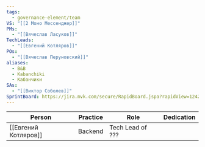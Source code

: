 ```yaml
---
tags:
  - governance-element/team
VS: "[[2 Моно Мессенджер]]"
PMs:
  - "[[Вячеслав Ласуков]]"
TechLeads:
  - "[[Евгений Котляров]]"
POs:
  - "[[Вячеслав Перуновский]]"
aliases:
  - B&B
  - Kabanchiki
  - Кабанчики
SAs:
  - "[[Виктор Соболев]]"
SprintBoard: https://jira.mvk.com/secure/RapidBoard.jspa?rapidView=1242
---
```

| Person | Practice | Role | Dedication |
| ---- | ---- | ---- | ---- |
| [[Евгений Котляров]] | Backend | Tech Lead of ??? |  |
